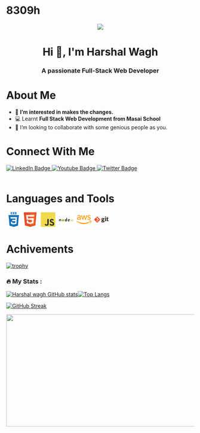 # 8309h
<div id="header" align="center">
  <img src="https://media.giphy.com/media/M9gbBd9nbDrOTu1Mqx/giphy.gif" width="100"/>
</div>

<!-- <img src="https://camo.githubusercontent.com/3997f3b27a68e19c31e2d1c378d77303735faa42e7d18a8018f7510d66aaa83e/68747470733a2f2f7777772e77696e677374656368736f6c7574696f6e732e636f6d2f77702d636f6e74656e742f75706c6f6164732f323032322f30332f66756c6c2d737461636b2d646576656c6f706d656e742e676966" width="100%" height="50%">
 -->
<h1 align ="center">Hi 👋, I'm Harshal Wagh</h1>
<h3 align ="center">A passionate Full-Stack Web Developer</h3>

<h1> About Me</h1>

- 👀 <b>I’m interested in makes the changes.</b>
- 💻 Learnt <b>Full Stack Web Development from Masai School</b>
- 🤝 I’m looking to collaborate with some genious people as you.


<h1>Connect With Me</h1>
<div id="badges">
  <a href="https://www.linkedin.com/in/WaghHarshal/">
    <img src="https://img.shields.io/badge/LinkedIn-blue?style=for-the-badge&logo=linkedin&logoColor=white" alt="LinkedIn Badge"/>
  </a>
  <a href="your-youtube-URL">
    <img src="https://img.shields.io/badge/YouTube-red?style=for-the-badge&logo=youtube&logoColor=white" alt="Youtube Badge"/>
  </a>
  <a href="your-twitter-URL">
    <img src="https://img.shields.io/badge/Twitter-blue?style=for-the-badge&logo=twitter&logoColor=white" alt="Twitter Badge"/>
  </a>
</div>
<img src="https://komarev.com/ghpvc/?username=HarshalWagh-1137&style=flat-square&color=blue" alt=""/>
<h1> Languages and Tools </h1>
<div>
  
  <img src="https://github.com/devicons/devicon/blob/master/icons/css3/css3-plain-wordmark.svg"  title="CSS3" alt="CSS" width="40" height="40"/>
  <img src="https://github.com/devicons/devicon/blob/master/icons/html5/html5-original.svg" title="HTML5" alt="HTML" width="40" height="40"/>&nbsp;
  <img src="https://github.com/devicons/devicon/blob/master/icons/javascript/javascript-original.svg" title="JavaScript" alt="JavaScript" width="40" height="40"/>&nbsp;
 <img src="https://github.com/devicons/devicon/blob/master/icons/nodejs/nodejs-original-wordmark.svg" title="NodeJS" alt="NodeJS" width="40" height="40"/>&nbsp;
  <img src="https://github.com/devicons/devicon/blob/master/icons/amazonwebservices/amazonwebservices-plain-wordmark.svg" title="AWS" alt="AWS" width="40" height="40"/>&nbsp;
  <img src="https://github.com/devicons/devicon/blob/master/icons/git/git-original-wordmark.svg" title="Git" **alt="Git" width="40" height="40"/>
</div>
<h1>Achivements</h1>

<!---
HarshalWagh-1137✨ special ✨ repository because its `README.md` (this file) appears on your GitHub profile.
You can click the Preview link to take a look at your changes.
--->

[![trophy](https://github-profile-trophy.vercel.app/?username=8309h&theme=dark)](https://github.com/ryo-ma/github-profile-trophy)

### :fire: My Stats :
[![Harshal wagh GitHub stats](https://github-readme-stats.vercel.app/api?username=8309h&count_private=true&theme=dark&background=000000)](https://github.com/HarshalWagh-1137/github-readme-stats)<span>[![Top Langs](https://github-readme-stats.vercel.app/api/top-langs/?username=8309h&layout=compact&theme=vision-friendly-dark)](https://github.com/anuraghazra/github-readme-stats)</span>

 [![GitHub Streak](http://github-readme-streak-stats.herokuapp.com?user=8309h&theme=dark&background=000000)](https://git.io/streak-stats)
<br>





<div align="start">
  <img src="https://media.giphy.com/media/3o6nVbpDfXbRv7D1wA/giphy.gif" width="600" height="300"/>
</div>

